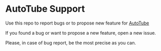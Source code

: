 # AutoTube Support
Use this repo to report bugs or to propose new feature for [AutoTube](https://autotube.app "Encode, publish and host your video yourself")

If you found a bug or want to propose a new feature, open a new issue.

Please, in case of bug report, be the most precise as you can.
